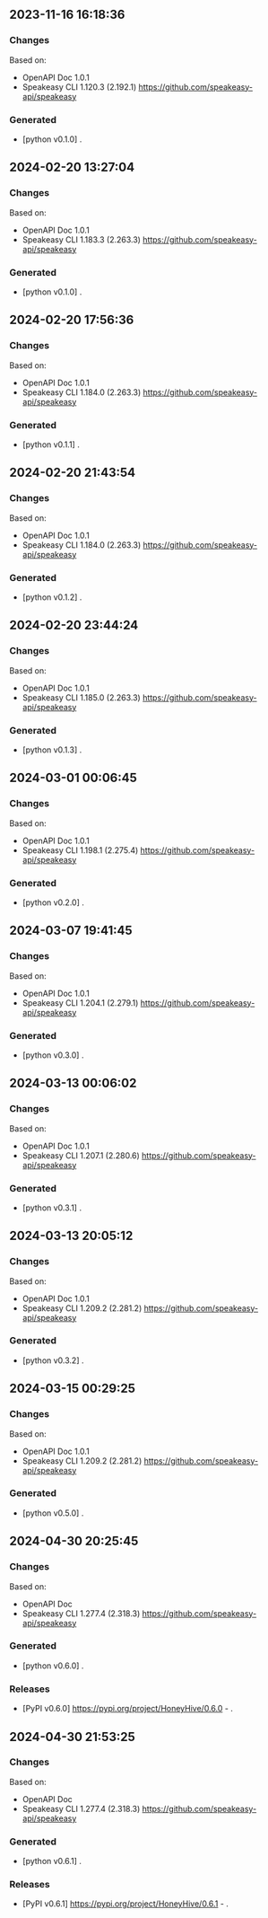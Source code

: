 

## 2023-11-16 16:18:36
### Changes
Based on:
- OpenAPI Doc 1.0.1 
- Speakeasy CLI 1.120.3 (2.192.1) https://github.com/speakeasy-api/speakeasy
### Generated
- [python v0.1.0] .

## 2024-02-20 13:27:04
### Changes
Based on:
- OpenAPI Doc 1.0.1 
- Speakeasy CLI 1.183.3 (2.263.3) https://github.com/speakeasy-api/speakeasy
### Generated
- [python v0.1.0] .

## 2024-02-20 17:56:36
### Changes
Based on:
- OpenAPI Doc 1.0.1 
- Speakeasy CLI 1.184.0 (2.263.3) https://github.com/speakeasy-api/speakeasy
### Generated
- [python v0.1.1] .

## 2024-02-20 21:43:54
### Changes
Based on:
- OpenAPI Doc 1.0.1 
- Speakeasy CLI 1.184.0 (2.263.3) https://github.com/speakeasy-api/speakeasy
### Generated
- [python v0.1.2] .

## 2024-02-20 23:44:24
### Changes
Based on:
- OpenAPI Doc 1.0.1 
- Speakeasy CLI 1.185.0 (2.263.3) https://github.com/speakeasy-api/speakeasy
### Generated
- [python v0.1.3] .

## 2024-03-01 00:06:45
### Changes
Based on:
- OpenAPI Doc 1.0.1 
- Speakeasy CLI 1.198.1 (2.275.4) https://github.com/speakeasy-api/speakeasy
### Generated
- [python v0.2.0] .

## 2024-03-07 19:41:45
### Changes
Based on:
- OpenAPI Doc 1.0.1 
- Speakeasy CLI 1.204.1 (2.279.1) https://github.com/speakeasy-api/speakeasy
### Generated
- [python v0.3.0] .

## 2024-03-13 00:06:02
### Changes
Based on:
- OpenAPI Doc 1.0.1 
- Speakeasy CLI 1.207.1 (2.280.6) https://github.com/speakeasy-api/speakeasy
### Generated
- [python v0.3.1] .

## 2024-03-13 20:05:12
### Changes
Based on:
- OpenAPI Doc 1.0.1 
- Speakeasy CLI 1.209.2 (2.281.2) https://github.com/speakeasy-api/speakeasy
### Generated
- [python v0.3.2] .

## 2024-03-15 00:29:25
### Changes
Based on:
- OpenAPI Doc 1.0.1 
- Speakeasy CLI 1.209.2 (2.281.2) https://github.com/speakeasy-api/speakeasy
### Generated
- [python v0.5.0] .

## 2024-04-30 20:25:45
### Changes
Based on:
- OpenAPI Doc  
- Speakeasy CLI 1.277.4 (2.318.3) https://github.com/speakeasy-api/speakeasy
### Generated
- [python v0.6.0] .
### Releases
- [PyPI v0.6.0] https://pypi.org/project/HoneyHive/0.6.0 - .

## 2024-04-30 21:53:25
### Changes
Based on:
- OpenAPI Doc  
- Speakeasy CLI 1.277.4 (2.318.3) https://github.com/speakeasy-api/speakeasy
### Generated
- [python v0.6.1] .
### Releases
- [PyPI v0.6.1] https://pypi.org/project/HoneyHive/0.6.1 - .